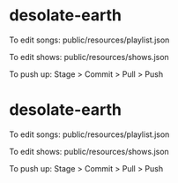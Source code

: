 # desolate-earth

To edit songs:
public/resources/playlist.json

To edit shows:
public/resources/shows.json

To push up:
Stage > Commit > Pull > Push
# desolate-earth

To edit songs:
public/resources/playlist.json

To edit shows:
public/resources/shows.json

To push up:
Stage > Commit > Pull > Push
